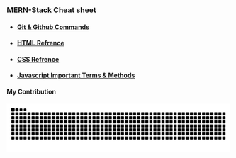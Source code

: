 ### MERN-Stack Cheat sheet 
  - #### [Git & Github Commands](https://github.com/ohm-vishwa/Web-Dev-Cheat-Sheet/blob/main/git_and_github.md)

  - #### [HTML Refrence](https://developer.mozilla.org/en-US/docs/Web/HTML/Element/)

- #### [CSS Refrence](https://developer.mozilla.org/en-US/docs/Web/CSS/Reference)

- #### [Javascript Important Terms & Methods](https://github.com/ohm-vishwa/Web-Dev-Cheat-Sheet/blob/main/javaScript.md)


#### My Contribution
<picture>
  <source media="(prefers-color-scheme: dark)" srcset="https://raw.githubusercontent.com/ohm-vishwa/ohm-vishwa/output/github-contribution-grid-snake-dark.svg">
  <source media="(prefers-color-scheme: light)" srcset="https://raw.githubusercontent.com/ohm-vishwa/ohm-vishwa/output/github-contribution-grid-snake.svg">
  <img alt="github contribution grid snake animation" src="https://raw.githubusercontent.com/ohm-vishwa/ohm-vishwa/output/github-contribution-grid-snake-dark.svg">
</picture>